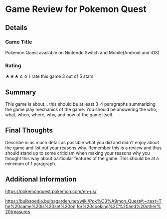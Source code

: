 # Game Review for Pokemon Quest

## Details

### Game Title

Pokemon Quest available on Nintendo Switch and Mobile(Android and iOS)

### Rating

★★★☆☆ 
I rate this game 3 out of 5 stars


## Summary

This game is about... this should be at least 3-4 paragraphs summarizing the
game play mechanics of the game. You should be answering the who, what,
when, where, why, and how of the game itself.

## Final Thoughts

Describe in as much detail as possible what you did and didn't enjoy about the
game and list out your reasons why. Remember this is a review and thus should
stand up to some criticism when making your reasons why you thought this way
about particular features of the game. This should be at a minimum of 1
paragraph.

## Additional Information

https://pokemonquest.pokemon.com/en-us/

https://bulbapedia.bulbagarden.net/wiki/Pok%C3%A9mon_Quest#:~:text=The%20game%20is%20set%20on,for%20cooking%2C%20and%20other%20treasures
